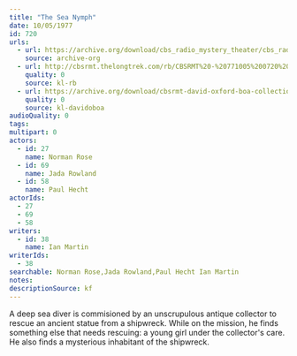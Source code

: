 ```yaml
---
title: "The Sea Nymph"
date: 10/05/1977
id: 720
urls: 
  - url: https://archive.org/download/cbs_radio_mystery_theater/cbs_radio_mystery_theater-0701-0750.zip/cbs_radio_mystery_theater-0701-0750%2Fcbsrmt_0720_the_sea_nymph.mp3
    source: archive-org
  - url: http://cbsrmt.thelongtrek.com/rb/CBSRMT%20-%20771005%200720%20The%20Sea%20Nymph_WLNH-FM_rb.mp3
    quality: 0
    source: kl-rb
  - url: https://archive.org/download/cbsrmt-david-oxford-boa-collection/CBSRMT-771005-0720-The-Sea-Nymph-(128-48)_WBBM-JE-{BoA}.mp3
    quality: 0
    source: kl-davidoboa
audioQuality: 0
tags: 
multipart: 0
actors:  
  - id: 27
    name: Norman Rose  
  - id: 69
    name: Jada Rowland  
  - id: 58
    name: Paul Hecht
actorIds:  
  - 27  
  - 69  
  - 58
writers:  
  - id: 38
    name: Ian Martin
writerIds:  
  - 38
searchable: Norman Rose,Jada Rowland,Paul Hecht Ian Martin
notes: 
descriptionSource: kf
---
```

A deep sea diver is commisioned by an unscrupulous antique collector to rescue an ancient statue from a shipwreck. While on the mission, he finds something else that needs rescuing: a young girl under the collector's care. He also finds a mysterious inhabitant of the shipwreck.